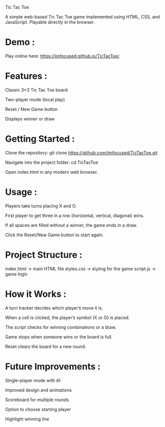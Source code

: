 Tic Tac Toe

A simple web-based Tic Tac Toe game implemented using HTML, CSS, and JavaScript. Playable directly in the browser.



# Demo :


Play online here: https://imfocused.github.io/TicTacToe/



# Features :


Classic 3×3 Tic Tac Toe board

Two-player mode (local play)

Reset / New Game button

Displays winner or draw



# Getting Started :


Clone the repository:
git clone https://github.com/imfocused/TicTacToe.git

Navigate into the project folder:
cd TicTacToe

Open index.html in any modern web browser.



# Usage :


Players take turns placing X and O.

First player to get three in a row (horizontal, vertical, diagonal) wins.

If all spaces are filled without a winner, the game ends in a draw.

Click the Reset/New Game button to start again.



# Project Structure :


index.html → main HTML file
styles.css → styling for the game
script.js → game logic



# How it Works :


A turn tracker decides which player’s move it is.

When a cell is clicked, the player’s symbol (X or O) is placed.

The script checks for winning combinations or a draw.

Game stops when someone wins or the board is full.

Reset clears the board for a new round.



# Future Improvements :


Single-player mode with AI

Improved design and animations

Scoreboard for multiple rounds

Option to choose starting player

Highlight winning line
